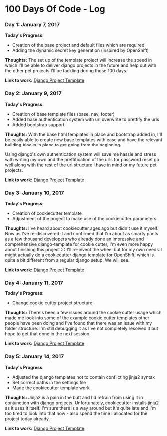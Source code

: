 # 100 Days Of Code - Log

### Day 1: January 7, 2017

**Today's Progress**: 
* Creation of the base project and default files which are required
* Adding the dynamic secret key generation (inspired by OpenShift)

**Thoughts:** 
The set up of the template project will increase the speed in which I'll be able
to deliver django projects in the future and help out with the other pet projects
I'll be tackling during those 100 days.

**Link to work:** [Django Project Template](https://github.com/Sascha-Peter/django-project-template)

### Day 2: January 9, 2017

**Today's Progress**: 
* Creation of base template files (base, nav, footer)
* Added base authentication system with url overwrite to prettify the urls
* Added bootstrap support

**Thoughts:** 
With the base html templates in place and bootstrap added in, I'll be easily able
to create new base templates with ease and have the relevant building blocks in place
to get going from the beginning.

Using django's own authentication system will save me hassle and stress with writing my
own and the prettification of the urls for password reset go well along with the rest
of the url structure I have in mind or my future pet projects.

**Link to work:** [Django Project Template](https://github.com/Sascha-Peter/django-project-template)

### Day 3: January 10, 2017

**Today's Progress**: 
* Creation of cookiecutter template
* Adjustment of the project to make use of the cookiecutter parameters

**Thoughts:** 
I've heard about cookiecutter ages ago but didn't use it myself. Now as I've re-discovered it
and confirmed that I'm about as smarty pants as a few thousand developers who already done an
impressive and comprehensive django-template for cookie cutter, I'm even more happy about finishing
this project :D I'll re-invent the wheel but for my own needs. I might actually do a cookiecutter
django template for OpenShift, which is quite a bit different from a regular django setup. We will see.

**Link to work:** [Django Project Template](https://github.com/Sascha-Peter/django-project-template)

### Day 4: January 11, 2017

**Today's Progress**: 
* Change cookie cutter project structure

**Thoughts:** 
There's been a few issues around the cookie cutter usage which made me look into some of the 
example cookie cutter templates other people have been doing and I've found that there was an issue
with my folder structure. I'm still debugging it as I've not completely resolved it but hope to get that
done in the next session.

**Link to work:** [Django Project Template](https://github.com/Sascha-Peter/django-project-template)

### Day 5: January 14, 2017

**Today's Progress**: 
* Adjusted the django templates not to contain conflicting jinja2 syntax
* Set correct paths in the settings file
* Made the cookiecutter template work

**Thoughts:** 
Jinja2 is a pain in the butt and I'd refrain from using it in conjunction with django projects. 
Unfortunately, cookiecutter installs jinja2 as it uses it itself. I'm sure there is a way around
but it's quite late and I'm too tired to look into that now - also spend the time I allocated for
the project today already.

**Link to work:** [Django Project Template](https://github.com/Sascha-Peter/django-project-template)
